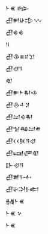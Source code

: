 <div class='block'>
<div class='line'>𒈨𒌍 𒈗</div>
<div class='line'>𒌷𒂍𒄩𒄠𒉼</div>
<div class='line'>𒌷𒄯𒄯</div>
<div class='line'>𒀀</div>
<div class='line'>𒌷𒆠𒊺𒄑𒋛</div>
<div class='line'>𒌷𒋼𒀀</div>
<div class='line'>𒊏</div>
<div class='line'>𒌷𒊓𒈨𒊑𒈾</div>
<div class='line'>𒌷𒁲𒈦𒋡</div>
<div class='line'>𒌷𒁺𒀪𒊑</div>
<div class='line'>𒌷𒈠𒄀𒁺𒌑</div>
<div class='line'>𒌷𒌋𒌋𒍮𒀀𒋼</div>
<div class='line'>𒌷𒍢𒂇𒊏</div>
<div class='line'>𒃲𒋼𒀀</div>
<div class='line'>𒌷𒋢𒀀𒋾</div>
<div class='line'>𒌷𒄩𒋫𒊩𒅗</div>
<div class='line'>𒉆𒈨𒌍</div>
<div class='line'>𒈨𒌍 𒆳</div>
<div class='line'>𒈨𒌍</div>
</div>